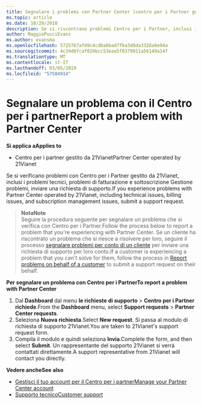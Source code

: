 ```yaml
---
title: Segnalare i problemi con Partner Center (centro per i Partner gestito da 21Vianet)
ms.topic: article
ms.date: 10/29/2018
description: Se si riscontrano problemi Centro per i Partner, inclusi i bug o interruzioni del servizio, contattare 21Vianet.
author: MaggiePucciEvans
ms.author: evansma
ms.openlocfilehash: 5725767af49c4cdba6bad7fba3d0da3328a8e94a
ms.sourcegitcommit: 4c34d6fcaf020bcc53eaa5f0379011a56149a14f
ms.translationtype: MT
ms.contentlocale: it-IT
ms.lasthandoff: 03/05/2019
ms.locfileid: "57584914"
---
```

# <a name="report-a-problem-with-partner-center"></a><span data-ttu-id="aae66-103">Segnalare un problema con il Centro per i partner</span><span class="sxs-lookup"><span data-stu-id="aae66-103">Report a problem with Partner Center</span></span> 


<span data-ttu-id="aae66-104">**Si applica a**</span><span class="sxs-lookup"><span data-stu-id="aae66-104">**Applies to**</span></span>

-   <span data-ttu-id="aae66-105">Centro per i partner gestito da 21Vianet</span><span class="sxs-lookup"><span data-stu-id="aae66-105">Partner Center operated by 21Vianet</span></span>


<span data-ttu-id="aae66-106">Se si verificano problemi con Centro per i Partner gestito da 21Vianet, inclusi i problemi tecnici, problemi di fatturazione e sottoscrizione Gestione problemi, inviare una richiesta di supporto.</span><span class="sxs-lookup"><span data-stu-id="aae66-106">If you experience problems with Partner Center operated by 21Vianet, including technical issues, billing issues, and subscription management issues, submit a support request.</span></span> 

><span data-ttu-id="aae66-107">**Nota**</span><span class="sxs-lookup"><span data-stu-id="aae66-107">**Note**</span></span><br><span data-ttu-id="aae66-108">Seguire la procedura seguente per segnalare un problema che si verifica con Centro per i Partner.</span><span class="sxs-lookup"><span data-stu-id="aae66-108">Follow the process below to report a problem that you're experiencing with Partner Center.</span></span> <span data-ttu-id="aae66-109">Se un cliente ha riscontrato un problema che si riesce a risolvere per loro, seguire il processo [segnalare problemi per conto di un cliente](report-problems-on-behalf-of-a-customer.md) per inviare una richiesta di supporto per loro conto.</span><span class="sxs-lookup"><span data-stu-id="aae66-109">If a customer is experiencing a problem that you can't solve for them, follow the process in [Report problems on behalf of a customer](report-problems-on-behalf-of-a-customer.md) to submit a support request on their behalf.</span></span>

<span data-ttu-id="aae66-110">**Per segnalare un problema con Centro per i Partner**</span><span class="sxs-lookup"><span data-stu-id="aae66-110">**To report a problem with Partner Center**</span></span>

1.  <span data-ttu-id="aae66-111">Dal **Dashboard** dal menu **le richieste di supporto** &gt; **Centro per i Partner richiede**.</span><span class="sxs-lookup"><span data-stu-id="aae66-111">From the **Dashboard** menu, select **Support requests** &gt; **Partner Center requests**.</span></span>
2.  <span data-ttu-id="aae66-112">Seleziona **Nuova richiesta**.</span><span class="sxs-lookup"><span data-stu-id="aae66-112">Select **New request**.</span></span> <span data-ttu-id="aae66-113">Si passa al modulo di richiesta di supporto 21Vianet.</span><span class="sxs-lookup"><span data-stu-id="aae66-113">You are taken to 21Vianet's support request form.</span></span> 
3.  <span data-ttu-id="aae66-114">Compila il modulo e quindi seleziona **Invia**.</span><span class="sxs-lookup"><span data-stu-id="aae66-114">Complete the form, and then select **Submit**.</span></span> <span data-ttu-id="aae66-115">Un rappresentante del supporto 21Vianet si verrà contattati direttamente.</span><span class="sxs-lookup"><span data-stu-id="aae66-115">A support representative from 21Vianet will contact you directly.</span></span>

<span data-ttu-id="aae66-116">**Vedere anche**</span><span class="sxs-lookup"><span data-stu-id="aae66-116">**See also**</span></span>

-   [<span data-ttu-id="aae66-117">Gestisci il tuo account per il Centro per i partner</span><span class="sxs-lookup"><span data-stu-id="aae66-117">Manage your Partner Center account</span></span>](partner-center-account-setup.md)
-   [<span data-ttu-id="aae66-118">Supporto tecnico</span><span class="sxs-lookup"><span data-stu-id="aae66-118">Customer support</span></span>](customer-support.md)

 




